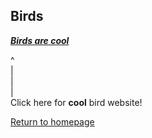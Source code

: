 ## Birds

***[Birds are cool](https://en.wikipedia.org/wiki/Bird)***

^\
 |\
 |\
 |\
Click here for **cool** bird website!

[Return to homepage](README.md)
